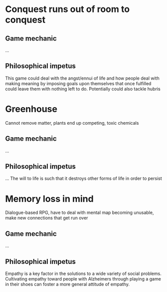 # Conquest runs out of room to conquest

## Game mechanic

...

## Philosophical impetus

This game could deal with the angst/ennui of life and how people deal with making meaning by imposing goals upon themselves that once fulfilled could leave them with nothing left to do. Potentially could also tackle hubris

# Greenhouse

Cannot remove matter, plants end up competing, toxic chemicals

## Game mechanic

...

## Philosophical impetus

... The will to life is such that it destroys other forms of life in order to persist

# Memory loss in mind

Dialogue-based RPG, have to deal with mental map becoming unusable, make new
connections that get run over

## Game mechanic

...

## Philosophical impetus

Empathy is a key factor in the solutions to a wide variety of social problems.
Cultivating empathy toward people with Alzheimers through playing a game in
their shoes can foster a more general attitude of empathy.
